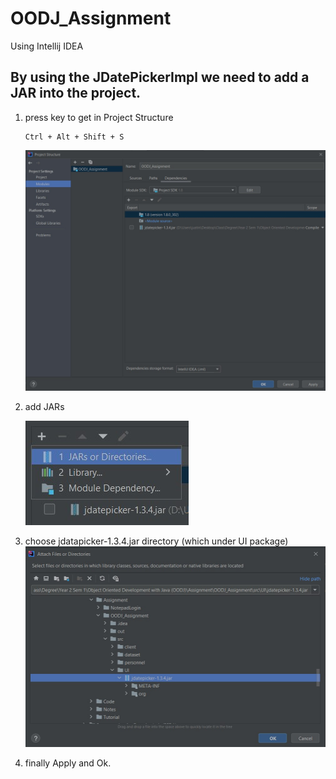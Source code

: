 # OODJ_Assignment
Using Intellij IDEA

## By using the JDatePickerImpl we need to add a JAR into the project.
1. press key to get in Project Structure
    ```
    Ctrl + Alt + Shift + S
    ```
    ![This is an image](/image/projectStructure.jpg)
    
2. add JARs
    
    ![This is an image](/image/addJar.jpg)
   
3. choose jdatapicker-1.3.4.jar directory (which under UI package)
    ![This is an image](/image/directory.jpg)
    
4. finally Apply and Ok.
